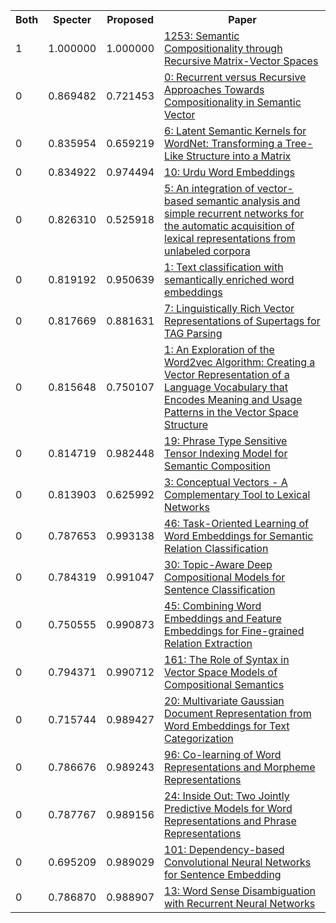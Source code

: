 <html><table><tr>
<th>Both</th>
<th>Specter</th>
<th>Proposed</th>
<th>Paper</th>
</tr>
<tr>
<td>1</td>
<td>1.000000</td>
<td>1.000000</td>
<td><a href="https://www.semanticscholar.org/paper/27e38351e48fe4b7da2775bf94341738bc4da07e">1253: Semantic Compositionality through Recursive Matrix-Vector Spaces</a></td>
</tr>
<tr>
<td>0</td>
<td>0.869482</td>
<td>0.721453</td>
<td><a href="https://www.semanticscholar.org/paper/c3f0d3b7f2f195d240361291117592f7a7c5ed26">0: Recurrent versus Recursive Approaches Towards Compositionality in Semantic Vector</a></td>
</tr>
<tr>
<td>0</td>
<td>0.835954</td>
<td>0.659219</td>
<td><a href="https://www.semanticscholar.org/paper/cae5473471ef4d346cd132fbbc89a7f4531f4112">6: Latent Semantic Kernels for WordNet: Transforming a Tree-Like Structure into a Matrix</a></td>
</tr>
<tr>
<td>0</td>
<td>0.834922</td>
<td>0.974494</td>
<td><a href="https://www.semanticscholar.org/paper/7d77b0d73047e25bdd55a6c1cc32e73422d0f927">10: Urdu Word Embeddings</a></td>
</tr>
<tr>
<td>0</td>
<td>0.826310</td>
<td>0.525918</td>
<td><a href="https://www.semanticscholar.org/paper/1a77014a5cd12e5cfe4b0173c4af798d1424de47">5: An integration of vector-based semantic analysis and simple recurrent networks for the automatic acquisition of lexical representations from unlabeled corpora</a></td>
</tr>
<tr>
<td>0</td>
<td>0.819192</td>
<td>0.950639</td>
<td><a href="https://www.semanticscholar.org/paper/eff8bd30cf95e8490082d30965b159579e162ade">1: Text classification with semantically enriched word embeddings</a></td>
</tr>
<tr>
<td>0</td>
<td>0.817669</td>
<td>0.881631</td>
<td><a href="https://www.semanticscholar.org/paper/423900604280695b11fa470b5a7edae32db7e924">7: Linguistically Rich Vector Representations of Supertags for TAG Parsing</a></td>
</tr>
<tr>
<td>0</td>
<td>0.815648</td>
<td>0.750107</td>
<td><a href="https://www.semanticscholar.org/paper/7109bf3c2ce896f198852a56bb5534af38dcdc64">1: An Exploration of the Word2vec Algorithm: Creating a Vector Representation of a Language Vocabulary that Encodes Meaning and Usage Patterns in the Vector Space Structure</a></td>
</tr>
<tr>
<td>0</td>
<td>0.814719</td>
<td>0.982448</td>
<td><a href="https://www.semanticscholar.org/paper/052fff34f888e7bf2350083f20642634947e7aaa">19: Phrase Type Sensitive Tensor Indexing Model for Semantic Composition</a></td>
</tr>
<tr>
<td>0</td>
<td>0.813903</td>
<td>0.625992</td>
<td><a href="https://www.semanticscholar.org/paper/c65ab52f0a96b258ae74725a3b144e2a8d036a4c">3: Conceptual Vectors - A Complementary Tool to Lexical Networks</a></td>
</tr>
<tr>
<td>0</td>
<td>0.787653</td>
<td>0.993138</td>
<td><a href="https://www.semanticscholar.org/paper/78f0281c5c5a067c6a86c73335822c86b8107745">46: Task-Oriented Learning of Word Embeddings for Semantic Relation Classification</a></td>
</tr>
<tr>
<td>0</td>
<td>0.784319</td>
<td>0.991047</td>
<td><a href="https://www.semanticscholar.org/paper/037a4bdc815287a49dfc3a208f8e59f3374dd7e9">30: Topic-Aware Deep Compositional Models for Sentence Classification</a></td>
</tr>
<tr>
<td>0</td>
<td>0.750555</td>
<td>0.990873</td>
<td><a href="https://www.semanticscholar.org/paper/51a7facf55ba680d200c1c04efbf7f6c09c408a9">45: Combining Word Embeddings and Feature Embeddings for Fine-grained Relation Extraction</a></td>
</tr>
<tr>
<td>0</td>
<td>0.794371</td>
<td>0.990712</td>
<td><a href="https://www.semanticscholar.org/paper/79c0b2f44bbc2bc51de554b88ebe46204413f884">161: The Role of Syntax in Vector Space Models of Compositional Semantics</a></td>
</tr>
<tr>
<td>0</td>
<td>0.715744</td>
<td>0.989427</td>
<td><a href="https://www.semanticscholar.org/paper/eb5793e1c5f9b2a0d45c47be2ba2c6a43d136a91">20: Multivariate Gaussian Document Representation from Word Embeddings for Text Categorization</a></td>
</tr>
<tr>
<td>0</td>
<td>0.786676</td>
<td>0.989243</td>
<td><a href="https://www.semanticscholar.org/paper/750f26d613d3bda4ce043944aa3ef358b0c5de68">96: Co-learning of Word Representations and Morpheme Representations</a></td>
</tr>
<tr>
<td>0</td>
<td>0.787767</td>
<td>0.989156</td>
<td><a href="https://www.semanticscholar.org/paper/4df72c80eb59eae40133838cb967c709f1879939">24: Inside Out: Two Jointly Predictive Models for Word Representations and Phrase Representations</a></td>
</tr>
<tr>
<td>0</td>
<td>0.695209</td>
<td>0.989029</td>
<td><a href="https://www.semanticscholar.org/paper/57e562b46338f176e3b20c2dd0b66f17dfbef9e8">101: Dependency-based Convolutional Neural Networks for Sentence Embedding</a></td>
</tr>
<tr>
<td>0</td>
<td>0.786870</td>
<td>0.988907</td>
<td><a href="https://www.semanticscholar.org/paper/7214f8b81a7f5d78cfd808b3b873c013fe23bc1b">13: Word Sense Disambiguation with Recurrent Neural Networks</a></td>
</tr>
</table></html>
